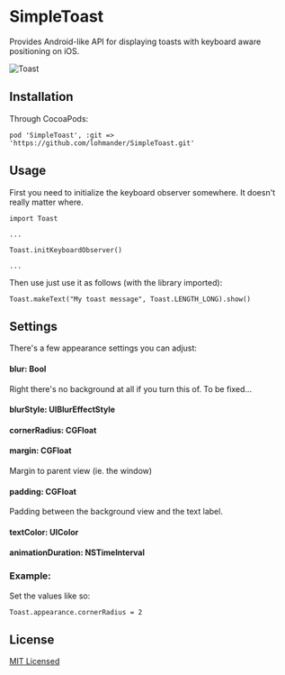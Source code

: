 # SimpleToast
Provides Android-like API for displaying toasts with keyboard aware positioning on iOS.

![Toast](https://raw.githubusercontent.com/lohmander/iOS-Toast/master/screencast.gif)

## Installation

Through CocoaPods:

```
pod 'SimpleToast', :git => 'https://github.com/lohmander/SimpleToast.git'
```

## Usage

First you need to initialize the keyboard observer somewhere. It doesn't really matter where.

```
import Toast

...

Toast.initKeyboardObserver()

...

```

Then use just use it as follows (with the library imported):

```
Toast.makeText("My toast message", Toast.LENGTH_LONG).show()
```

## Settings

There's a few appearance settings you can adjust:

#### blur: Bool
Right there's no background at all if you turn this of. To be fixed...

#### blurStyle: UIBlurEffectStyle
#### cornerRadius: CGFloat
#### margin: CGFloat
Margin to parent view (ie. the window)

#### padding: CGFloat
Padding between the background view and the text label.

#### textColor: UIColor
#### animationDuration: NSTimeInterval


### Example:

Set the values like so:

```
Toast.appearance.cornerRadius = 2
```

## License
[MIT Licensed](https://github.com/lohmander/iOS-Toast/blob/master/LICENSE)
